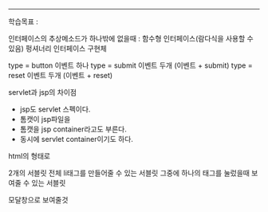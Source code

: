 <hr>

학습목표 : 




인터페이스의 추상메소드가 하나밖에 없을때 : 함수형 인터페이스(람다식을 사용할 수 있음)
펑셔너리 인터페이스 구현체


type = button 이벤트 하나
type = submit 이벤트 두개 (이벤트 + submit)
type = reset 이벤트 두개 (이벤트 + reset)


servlet과 jsp의 차이점
* jsp도 servlet 스펙이다.
* 톰캣이 jsp파일을 
* 톰캣을 jsp container라고도 부른다.
* 동시에 servlet container이기도 하다.

html의 형태로 

2개의 서블릿
전체 li태그를 만들어줄 수 있는 서블릿
그중에 하나의 태그를 눌렀을때 보여줄 수 있는 서블릿

모달창으로 보여줄것

